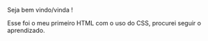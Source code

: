 Seja bem vindo/vinda  !

Esse foi o meu primeiro HTML com o uso do CSS, procurei seguir o aprendizado.